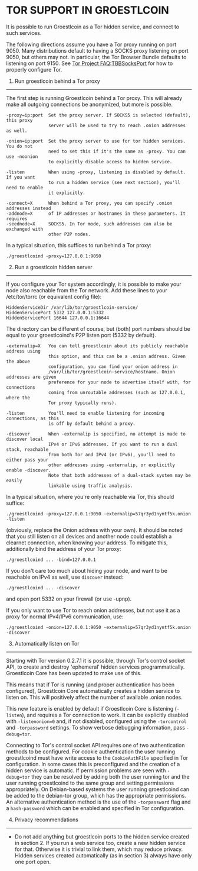 TOR SUPPORT IN GROESTLCOIN
======================

It is possible to run Groestlcoin as a Tor hidden service, and connect to such services.

The following directions assume you have a Tor proxy running on port 9050. Many distributions default to having a SOCKS proxy listening on port 9050, but others may not. In particular, the Tor Browser Bundle defaults to listening on port 9150. See [Tor Project FAQ:TBBSocksPort](https://www.torproject.org/docs/faq.html.en#TBBSocksPort) for how to properly
configure Tor.


1. Run groestlcoin behind a Tor proxy
---------------------------------

The first step is running Groestlcoin behind a Tor proxy. This will already make all
outgoing connections be anonymized, but more is possible.

    -proxy=ip:port  Set the proxy server. If SOCKS5 is selected (default), this proxy
                    server will be used to try to reach .onion addresses as well.

    -onion=ip:port  Set the proxy server to use for tor hidden services. You do not
                    need to set this if it's the same as -proxy. You can use -noonion
                    to explicitly disable access to hidden service.

    -listen         When using -proxy, listening is disabled by default. If you want
                    to run a hidden service (see next section), you'll need to enable
                    it explicitly.

    -connect=X      When behind a Tor proxy, you can specify .onion addresses instead
    -addnode=X      of IP addresses or hostnames in these parameters. It requires
    -seednode=X     SOCKS5. In Tor mode, such addresses can also be exchanged with
                    other P2P nodes.

In a typical situation, this suffices to run behind a Tor proxy:

    ./groestlcoind -proxy=127.0.0.1:9050


2. Run a groestlcoin hidden server
------------------------------

If you configure your Tor system accordingly, it is possible to make your node also
reachable from the Tor network. Add these lines to your /etc/tor/torrc (or equivalent
config file):

    HiddenServiceDir /var/lib/tor/groestlcoin-service/
    HiddenServicePort 5332 127.0.0.1:5332
    HiddenServicePort 16644 127.0.0.1:16644

The directory can be different of course, but (both) port numbers should be equal to
your groestlcoind's P2P listen port (5332 by default).

    -externalip=X   You can tell groestlcoin about its publicly reachable address using
                    this option, and this can be a .onion address. Given the above
                    configuration, you can find your onion address in
                    /var/lib/tor/groestlcoin-service/hostname. Onion addresses are given
                    preference for your node to advertise itself with, for connections
                    coming from unroutable addresses (such as 127.0.0.1, where the
                    Tor proxy typically runs).

    -listen         You'll need to enable listening for incoming connections, as this
                    is off by default behind a proxy.

    -discover       When -externalip is specified, no attempt is made to discover local
                    IPv4 or IPv6 addresses. If you want to run a dual stack, reachable
                    from both Tor and IPv4 (or IPv6), you'll need to either pass your
                    other addresses using -externalip, or explicitly enable -discover.
                    Note that both addresses of a dual-stack system may be easily
                    linkable using traffic analysis.

In a typical situation, where you're only reachable via Tor, this should suffice:

    ./groestlcoind -proxy=127.0.0.1:9050 -externalip=57qr3yd1nyntf5k.onion -listen

(obviously, replace the Onion address with your own). It should be noted that you still
listen on all devices and another node could establish a clearnet connection, when knowing
your address. To mitigate this, additionally bind the address of your Tor proxy:

    ./groestlcoind ... -bind=127.0.0.1

If you don't care too much about hiding your node, and want to be reachable on IPv4
as well, use `discover` instead:

    ./groestlcoind ... -discover

and open port 5332 on your firewall (or use -upnp).

If you only want to use Tor to reach onion addresses, but not use it as a proxy
for normal IPv4/IPv6 communication, use:

    ./groestlcoind -onion=127.0.0.1:9050 -externalip=57qr3yd1nyntf5k.onion -discover

3. Automatically listen on Tor
--------------------------------

Starting with Tor version 0.2.7.1 it is possible, through Tor's control socket
API, to create and destroy 'ephemeral' hidden services programmatically.
Groestlcoin Core has been updated to make use of this.

This means that if Tor is running (and proper authentication has been configured),
Groestlcoin Core automatically creates a hidden service to listen on. This will positively
affect the number of available .onion nodes.

This new feature is enabled by default if Groestlcoin Core is listening (`-listen`), and
requires a Tor connection to work. It can be explicitly disabled with `-listenonion=0`
and, if not disabled, configured using the `-torcontrol` and `-torpassword` settings.
To show verbose debugging information, pass `-debug=tor`.

Connecting to Tor's control socket API requires one of two authentication methods to be
configured. For cookie authentication the user running groestlcoind must have write access
to the `CookieAuthFile` specified in Tor configuration. In some cases this is
preconfigured and the creation of a hidden service is automatic. If permission problems
are seen with `-debug=tor` they can be resolved by adding both the user running tor and
the user running groestlcoind to the same group and setting permissions appropriately. On
Debian-based systems the user running groestlcoind can be added to the debian-tor group,
which has the appropriate permissions. An alternative authentication method is the use
of the `-torpassword` flag and a `hash-password` which can be enabled and specified in
Tor configuration.

4. Privacy recommendations
---------------------------

- Do not add anything but groestlcoin ports to the hidden service created in section 2.
  If you run a web service too, create a new hidden service for that.
  Otherwise it is trivial to link them, which may reduce privacy. Hidden
  services created automatically (as in section 3) always have only one port
  open.
